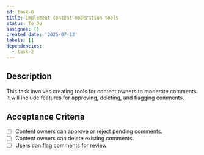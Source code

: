 ```yaml
---
id: task-6
title: Implement content moderation tools
status: To Do
assignee: []
created_date: '2025-07-13'
labels: []
dependencies:
  - task-2
---
```


## Description

This task involves creating tools for content owners to moderate comments. It will include features for approving, deleting, and flagging comments.

## Acceptance Criteria

- [ ] Content owners can approve or reject pending comments.
- [ ] Content owners can delete existing comments.
- [ ] Users can flag comments for review.
